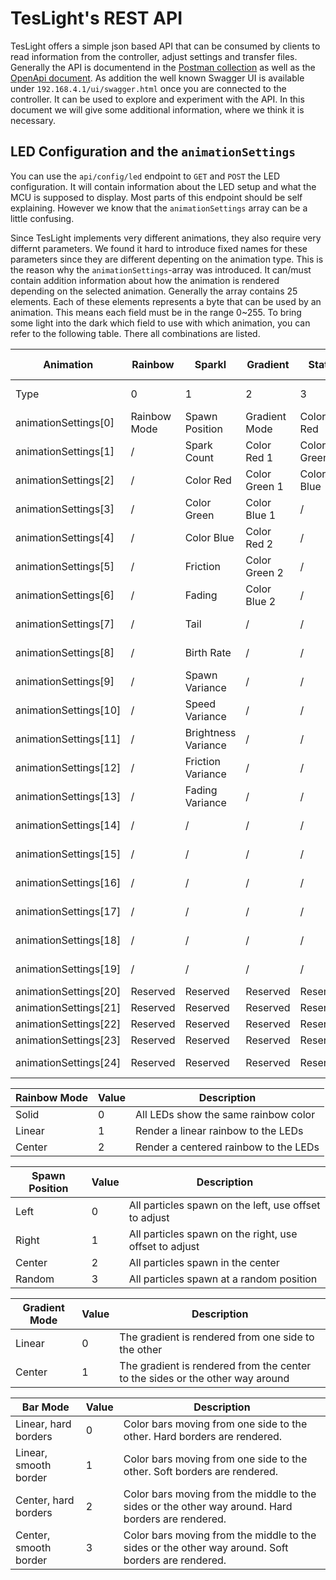 # TesLight's REST API

TesLight offers a simple json based API that can be consumed by clients to read information from the controller, adjust settings and transfer files.
Generally the API is documentend in the [Postman collection](TesLight%20API.postman_collection.json) as well as the [OpenApi document](OpenApi.yaml).
As addition the well known Swagger UI is available under `192.168.4.1/ui/swagger.html` once you are connected to the controller.
It can be used to explore and experiment with the API.
In this document we will give some additional information, where we think it is necessary.

## LED Configuration and the `animationSettings`

You can use the `api/config/led` endpoint to `GET` and `POST` the LED configuration.
It will contain information about the LED setup and what the MCU is supposed to display.
Most parts of this endpoint should be self explaining.
However we know that the `animationSettings` array can be a little confusing.

Since TesLight implements very different animations, they also require very differnt parameters.
We found it hard to introduce fixed names for these parameters since they are different depenting on the animation type.
This is the reason why the `animationSettings`-array was introduced.
It can/must contain addition information about how the animation is rendered depending on the selected animation.
Generally the array contains 25 elements.
Each of these elements represents a byte that can be used by an animation.
This means each field must be in the range 0~255.
To bring some light into the dark which field to use with which animation, you can refer to the following table.
There all combinations are listed.

| Animation             | Rainbow      | Sparkl              | Gradient      | Static      | Color Bar     | Rainbow Motion | Gradient Motion | FSEQ          |
| --------------------- | ------------ | ------------------- | ------------- | ----------- | ------------- | -------------- | --------------- | ------------- |
| Type                  | 0            | 1                   | 2             | 3           | 4             | 5              | 6               | Don't change  |
| animationSettings[0]  | Rainbow Mode | Spawn Position      | Gradient Mode | Color Red   | Bar Mode      | Rainbow Mode   | Gradient Mode   | Don't change  |
| animationSettings[1]  | /            | Spark Count         | Color Red 1   | Color Green | Color Red 1   | Sensor Value   | Sensor Value    | Don't change  |
| animationSettings[2]  | /            | Color Red           | Color Green 1 | Color Blue  | Color Green 1 | /              | Color Red 1     | Don't change  |
| animationSettings[3]  | /            | Color Green         | Color Blue 1  | /           | Color Blue 1  | /              | Color Green 1   | Don't change  |
| animationSettings[4]  | /            | Color Blue          | Color Red 2   | /           | Color Red 2   | /              | Color Blue 1    | Don't change  |
| animationSettings[5]  | /            | Friction            | Color Green 2 | /           | Color Green 2 | /              | Color Red 2     | Don't change  |
| animationSettings[6]  | /            | Fading              | Color Blue 2  | /           | Color Blue 2  | /              | Color Green 2   | Don't change  |
| animationSettings[7]  | /            | Tail                | /             | /           | /             | /              | Color Blue 2    | Don't change  |
| animationSettings[8]  | /            | Birth Rate          | /             | /           | /             | /              | /               | Don't change  |
| animationSettings[9]  | /            | Spawn Variance      | /             | /           | /             | /              | /               | Don't change  |
| animationSettings[10] | /            | Speed Variance      | /             | /           | /             | /              | /               | Don't change  |
| animationSettings[11] | /            | Brightness Variance | /             | /           | /             | /              | /               | Don't change  |
| animationSettings[12] | /            | Friction Variance   | /             | /           | /             | /              | /               | Don't change  |
| animationSettings[13] | /            | Fading Variance     | /             | /           | /             | /              | /               | Don't change  |
| animationSettings[14] | /            | /                   | /             | /           | /             | /              | /               | Don't change  |
| animationSettings[15] | /            | /                   | /             | /           | /             | /              | /               | Don't change  |
| animationSettings[16] | /            | /                   | /             | /           | /             | /              | /               | Don't change  |
| animationSettings[17] | /            | /                   | /             | /           | /             | /              | /               | Don't change  |
| animationSettings[18] | /            | /                   | /             | /           | /             | /              | /               | Don't change  |
| animationSettings[19] | /            | /                   | /             | /           | /             | /              | /               | Don't change  |
| animationSettings[20] | Reserved     | Reserved            | Reserved      | Reserved    | Reserved      | Reserved       | Reserved        | File ID       |
| animationSettings[21] | Reserved     | Reserved            | Reserved      | Reserved    | Reserved      | Reserved       | Reserved        | File ID       |
| animationSettings[22] | Reserved     | Reserved            | Reserved      | Reserved    | Reserved      | Reserved       | Reserved        | File ID       |
| animationSettings[23] | Reserved     | Reserved            | Reserved      | Reserved    | Reserved      | Reserved       | Reserved        | File ID       |
| animationSettings[24] | Reserved     | Reserved            | Reserved      | Reserved    | Reserved      | Reserved       | Reserved        | Previous type |

| Rainbow Mode | Value | Description                           |
| ------------ | ----- | ------------------------------------- |
| Solid        | 0     | All LEDs show the same rainbow color  |
| Linear       | 1     | Render a linear rainbow to the LEDs   |
| Center       | 2     | Render a centered rainbow to the LEDs |

| Spawn Position | Value | Description                                            |
| -------------- | ----- | ------------------------------------------------------ |
| Left           | 0     | All particles spawn on the left, use offset to adjust  |
| Right          | 1     | All particles spawn on the right, use offset to adjust |
| Center         | 2     | All particles spawn in the center                      |
| Random         | 3     | All particles spawn at a random position               |

| Gradient Mode | Value | Description                                                                   |
| ------------- | ----- | ----------------------------------------------------------------------------- |
| Linear        | 0     | The gradient is rendered from one side to the other                           |
| Center        | 1     | The gradient is rendered from the center to the sides or the other way around |

| Bar Mode              | Value | Description                                                                                        |
| --------------------- | ----- | -------------------------------------------------------------------------------------------------- |
| Linear, hard borders  | 0     | Color bars moving from one side to the other. Hard borders are rendered.                           |
| Linear, smooth border | 1     | Color bars moving from one side to the other. Soft borders are rendered.                            |
| Center, hard borders  | 2     | Color bars moving from the middle to the sides or the other way around. Hard borders are rendered. |
| Center, smooth border | 3     | Color bars moving from the middle to the sides or the other way around. Soft borders are rendered.  |
